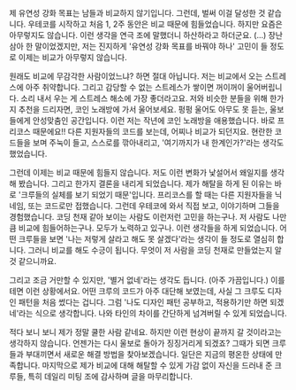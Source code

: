   제 유연성 강화 목표는 남들과 비교하지 않기입니다. 그런데, 벌써 이걸 달성한 것 같습니다. 우테코를 시작하고 처음 1, 2주 동안은 비교 때문에 힘들었습니다. 하지만 요즘은 아무렇지도 않습니다. 이런 생각을 연극 조에 말했더니 하산하라고 하더군요. (...) 장난삼아 한 말이었겠지만, 저는 진지하게 '유연성 강화 목표를 바꿔야 하나' 고민이 들 정도로 이제는 비교가 아무렇지 않습니다.

  원래도 비교에 무감각한 사람이었느냐? 하면 절대 아닙니다. 저는 비교에서 오는 스트레스에 아주 취약합니다. 그리고 감당할 수 없는 스트레스가 쌓이면 꺼이꺼이 울어버립니다. 소리 내서 우는 게 스트레스 해소에 가장 좋더라고요. 저와 비슷한 분들을 위해 한가지 추천을 드리자면, 코인 노래방에 가서 울어보세요. 펑펑 울어도 아무도 못 듣는, 울보들에게 안성맞춤인 공간입니다. 이런 저는 작년에 코인 노래방을 애용했습니다. 바로 프리코스 때문에요!! 다른 지원자들의 코드를 보는데, 어찌나 비교가 되던지요. 현란한 코드들을 보며 주눅이 들고, 스스로를 깎아내리고, '여기까지가 내 한계인가?'라는 생각도 했었습니다.

  그런데 이제는 비교 때문에 힘들지 않습니다. 저도 이런 변화가 낯설어서 왜일지를 생각해 봤습니다. 그리고 한가지 결론을 내리게 되었습니다. 제가 해탈을 하게 된 이유는 바로 '크루들의 실체를 보기 되었기 때문'입니다. 프리코스를 할 때는 다른 지원자들을 닉네임, 또는 코드로만 접했습니다. 그런데 우테코에 와서 직접 보고, 이야기하며 그들을 경험했습니다. 코딩 천재 같아 보이는 사람도 이런저런 고민을 하는구나. 저 사람도 나만큼 비교에 힘들어하는구나. 모두가 노력하고 있구나. 이런 생각들을 하게 되었습니다. 어떤 크루들을 보면 '나는 저렇게 살라고 해도 못 살겠다'라는 생각이 들 정도로 열심히 합니다. 그러니 비교를 해도 수긍이 됩니다. 무엇이 저 사람을 코딩 천재로 만들었는지 알 것 같으니까요. 

  그리고 조금 거만할 수 있지만, '별거 없네'라는 생각도 듭니다. (아주 가끔입니다.) 이를테면 이런 상황에서요. 어떤 크루의 코드가 아주 대단해 보였는데, 사실 그 크루도 디자인 패턴을 처음 썼다는 겁니다. 그럼 '나도 디자인 패턴 공부하고, 적용하기만 하면 되겠네'라는 식으로 생각합니다. 나와 타인의 차이를 간단하게 넘겨버릴 수 있게 되었습니다.

  적다 보니 보니 제가 정말 쿨한 사람 같네요. 하지만 이런 현상이 끝까지 갈 것이라고는 생각하지 않습니다. 언젠가는 다시 울보로 돌아가 징징거리게 되겠죠? 그때가 되면 크루들과 부대끼면서 새로운 해결 방법을 찾아보겠습니다. 일단은 지금의 평온한 상태에 만족합니다. 마지막으로 제가 비교에 대해 해탈할 수 있게 가감 없이 자신을 드러내 준 크루들, 특히 데일리 미팅 조에 감사하며 글을 마무리합니다.